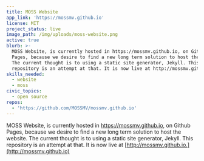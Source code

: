 ```yaml
---
title: MOSS Website
app_link: 'https://mossmv.github.io'
license: MIT
project_status: live
image_path: /img/uploads/moss-website.png
active: true
blurb: >-
  MOSS Website, is currently hosted in https://mossmv.github.io, on Github
  Pages, because we desire to find a new long term solution to host the website.
  The current thought is to using a static site generator, Jekyll. This
  repository is an attempt at that. It is now live at http://mossmv.github.io.
skills_needed:
  - website
  - moss
civic_topics:
  - open source
repos:
  - 'https://github.com/MOSSMV/mossmv.github.io'
---
```

MOSS Website, is currently hosted in https://mossmv.github.io, on Github Pages, because we desire to find a new long term solution to host the website. The current thought is to using a static site generator, Jekyll. This repository is an attempt at that. It is now live at [http://mossmv.github.io.](http://mossmv.github.io)
